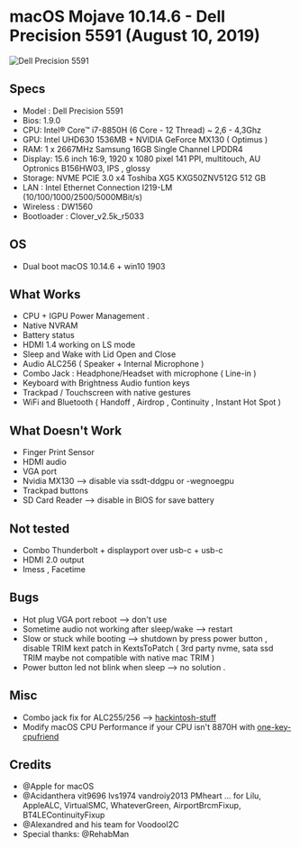 

# macOS Mojave 10.14.6 - Dell Precision 5591 (August 10, 2019)
![Dell Precision 5591](https://i.dell.com/sites/imagecontent/products/PublishingImages/latitude-15-5591-laptop/laptop-latitude-15-5591-mlk-nontouch-notebook-pdp-2.jpg)

## Specs 
- Model : Dell Precision 5591
- Bios: 1.9.0 
- CPU: Intel® Core™ i7-8850H (6 Core - 12 Thread) ~ 2,6 - 4,3Ghz
- GPU: Intel UHD630 1536MB  + NVIDIA GeForce MX130 ( Optimus )
- RAM: 1 x 2667MHz Samsung 16GB Single Channel LPDDR4  
- Display: 15.6 inch 16:9, 1920 x 1080 pixel 141 PPI, multitouch, AU Optronics B156HW03, IPS , glossy 
- Storage: NVME PCIE 3.0 x4 Toshiba XG5 KXG50ZNV512G 512 GB 
- LAN : Intel Ethernet Connection I219-LM (10/100/1000/2500/5000MBit/s) 
- Wireless :  DW1560 
- Bootloader :  Clover_v2.5k_r5033
##  OS 
- Dual boot macOS 10.14.6 + win10 1903 
## What Works
- CPU + IGPU Power Management . 
- Native NVRAM  
- Battery status  
- HDMI 1.4 working on LS mode 
- Sleep and Wake with Lid Open and Close  
- Audio ALC256 ( Speaker + Internal Microphone )
- Combo Jack :  Headphone/Headset with microphone ( Line-in )
- Keyboard with Brightness Audio funtion keys   
- Trackpad / Touchscreen with native gestures  
- WiFi and Bluetooth ( Handoff , Airdrop , Continuity , Instant Hot Spot )
## What Doesn't Work 
- Finger Print Sensor 
- HDMI audio 
- VGA port 
- Nvidia MX130 --> disable via ssdt-ddgpu or -wegnoegpu   
- Trackpad buttons 
- SD Card Reader --> disable in BIOS for save  battery 
## Not tested 
- Combo Thunderbolt + displayport over usb-c + usb-c  
- HDMI 2.0 output 
- Imess , Facetime 
## Bugs  
- Hot plug VGA port reboot  --> don't use 
- Sometime audio not working after sleep/wake --> restart 
- Slow or stuck while booting --> shutdown by press power button , disable  TRIM kext patch in KextsToPatch  (  3rd party nvme, sata ssd TRIM maybe not compatible with native mac TRIM ) 
- Power button led not blink when sleep -->  no solution . 
## Misc  
- Combo jack fix for ALC255/256 --> [hackintosh-stuff](https://github.com/hackintosh-stuff/ComboJack) 
- Modify macOS CPU Performance if your CPU isn't 8870H with [one-key-cpufriend](https://github.com/stevezhengshiqi/one-key-cpufriend/blob/master/README.md)
## Credits
- @Apple for macOS 
- @Acidanthera vit9696 lvs1974 vandroiy2013 PMheart ... for Lilu, AppleALC, VirtualSMC, WhateverGreen, AirportBrcmFixup, BT4LEContinuityFixup 
- @Alexandred and his team for VoodooI2C
- Special thanks: @RehabMan
